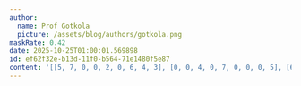 ```yaml
---
author:
  name: Prof Gotkola
  picture: /assets/blog/authors/gotkola.png
maskRate: 0.42
date: 2025-10-25T01:00:01.569898
id: ef62f32e-b13d-11f0-b564-71e1480f5e87
content: '[[5, 7, 0, 0, 2, 0, 6, 4, 3], [0, 0, 4, 0, 7, 0, 0, 0, 5], [6, 0, 0, 5, 0, 4, 2, 0, 0], [0, 8, 0, 1, 3, 7, 0, 0, 2], [0, 5, 9, 0, 4, 0, 8, 0, 1], [2, 1, 3, 0, 0, 5, 0, 6, 4], [8, 6, 0, 3, 9, 2, 0, 1, 7], [3, 9, 7, 0, 6, 1, 0, 0, 0], [1, 4, 2, 7, 0, 8, 0, 9, 0]]'
---
```

